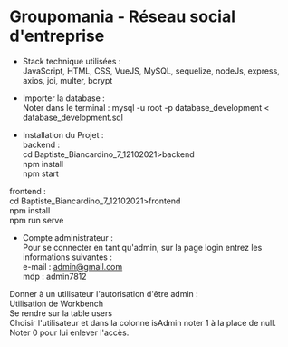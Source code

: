 # Groupomania - Réseau social d'entreprise

- Stack technique utilisées :  
JavaScript, HTML, CSS, VueJS, MySQL, sequelize, nodeJs, express, axios, joi, multer, bcrypt  

- Importer la database :   
Noter dans le terminal : mysql -u root -p database_development < database_development.sql  

- Installation du Projet :  
backend :  
cd Baptiste_Biancardino_7_12102021>backend  
npm install  
npm start

frontend :  
cd Baptiste_Biancardino_7_12102021>frontend  
npm install  
npm run serve  

- Compte administrateur :  
Pour se connecter en tant qu'admin, sur la page login entrez les informations suivantes :  
e-mail : admin@gmail.com  
mdp : admin7812

Donner à un utilisateur l'autorisation d'être admin :  
Utilisation de Workbench  
Se rendre sur la table users  
Choisir l'utilisateur et dans la colonne isAdmin noter 1 à la place de null. Noter 0 pour lui enlever l'accès.